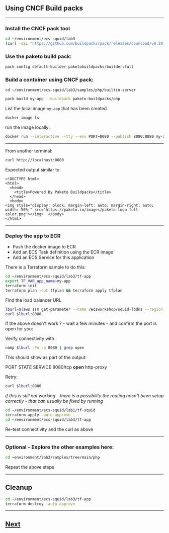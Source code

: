 
## Using CNCF Build packs

----

### Install the CNCF pack tool

```bash
cd ~/environment/ecs-squid/lab3
(curl -sSL "https://github.com/buildpacks/pack/releases/download/v0.29.0/pack-v0.29.0-linux.tgz" | sudo tar -C /usr/local/bin/ --no-same-owner -xzv pack)
```

### Use the paketo build pack:

```bash
pack config default-builder paketobuildpacks/builder:full
```

### Build a container using CNCF pack:

```
cd ~/environment/ecs-squid/lab3/samples/php/builtin-server
```


```bash
pack build my-app --buildpack paketo-buildpacks/php
```

List the local image `my-app` that has been created

```bash
docker image ls
```

run the image locally:


```bash
docker run --interactive --tty --env PORT=8080 --publish 8080:8080 my-app
```

----

From another terminal:

```bash
curl http://localhost:8080
```

Expected output similar to:

```
<!DOCTYPE html>
<html>
  <head>
    <title>Powered By Paketo Buildpacks</title>
  </head>
  <body>
<img style="display: block; margin-left: auto; margin-right: auto; width: 50%;" src="https://paketo.io/images/paketo-logo-full-color.png"></img>  </body>
</html>
```


-----------


### Deploy the app to ECR

- Push the docker image to ECR
- Add an ECS Task definition using the ECR image
- Add an ECS Service for this application 


There is a Terraform sample to do this:

```bash
cd ~/environment/ecs-squid/lab3/tf-app
export TF_VAR_app_name=my-app
terraform init
terraform plan -out tfplan && terraform apply tfplan

```


Find the load balancer URL

```bash
lburl=$(aws ssm get-parameter --name /ecsworkshop/squid-lbdns --region eu-west-1 --query Parameter.Value --output text)
curl $lburl:8080
```

If the above doesn't work ? - wait a few minutes - and confirm the port is open for you:

Verify connectivity with :

```bash
namp $lburl -Pn -p 8080 | grep open
```

This should show as part of the output:

PORT     STATE SERVICE
8080/tcp **open**  http-proxy

Retry:

```bash
curl $lburl:8080
```

*if this is still not working - there is a possibility the routing hasn't been setup correctly - that can usually be fixed by running*

```bash
cd ~/environment/ecs-squid/lab1/tf-squid
terraform apply -auto-approve
cd ~/environment/ecs-squid/lab3/tf-app
```

Re-test connectivity and the curl as above


-------


### Optional - Explore the other examples here:

```bash
cd ~environment/lab3/samples/tree/main/php
```


Repeat the above steps


-----



## Cleanup

```bash
cd ~/environment/ecs-squid/lab3/tf-app
terraform destroy -auto-approve

```

---

## [Next](./WRAPUP.md)





